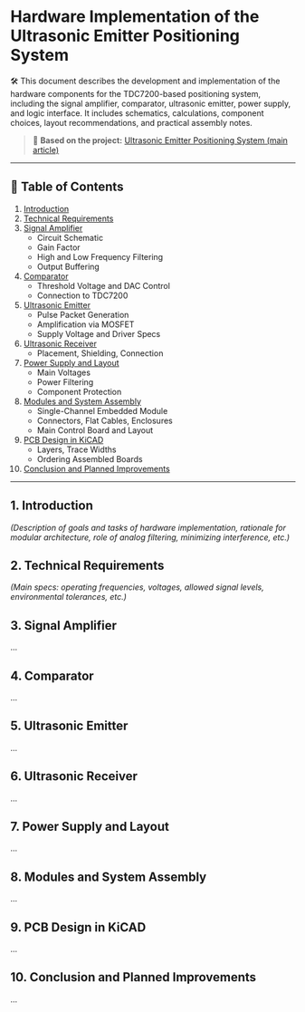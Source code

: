 # Hardware Implementation of the Ultrasonic Emitter Positioning System

🛠️ This document describes the development and implementation of the hardware components for the TDC7200-based positioning system, including the signal amplifier, comparator, ultrasonic emitter, power supply, and logic interface. It includes schematics, calculations, component choices, layout recommendations, and practical assembly notes.

> 📎 **Based on the project:** [Ultrasonic Emitter Positioning System (main article)](https://github.com/du-dim/Ultrasonic-Emitter-Positioning-System/blob/main/article_en.md)

---

## 📑 Table of Contents

1. [Introduction](#1-introduction)
2. [Technical Requirements](#2-technical-requirements)
3. [Signal Amplifier](#3-signal-amplifier)
   - Circuit Schematic
   - Gain Factor
   - High and Low Frequency Filtering
   - Output Buffering
4. [Comparator](#4-comparator)
   - Threshold Voltage and DAC Control
   - Connection to TDC7200
5. [Ultrasonic Emitter](#5-ultrasonic-emitter)
   - Pulse Packet Generation
   - Amplification via MOSFET
   - Supply Voltage and Driver Specs
6. [Ultrasonic Receiver](#6-ultrasonic-receiver)
   - Placement, Shielding, Connection
7. [Power Supply and Layout](#7-power-supply-and-layout)
   - Main Voltages
   - Power Filtering
   - Component Protection
8. [Modules and System Assembly](#8-modules-and-system-assembly)
   - Single-Channel Embedded Module
   - Connectors, Flat Cables, Enclosures
   - Main Control Board and Layout
9. [PCB Design in KiCAD](#9-pcb-design-in-kicad)
   - Layers, Trace Widths
   - Ordering Assembled Boards
10. [Conclusion and Planned Improvements](#10-conclusion-and-planned-improvements)

---

## 1. Introduction

*(Description of goals and tasks of hardware implementation, rationale for modular architecture, role of analog filtering, minimizing interference, etc.)*

## 2. Technical Requirements

*(Main specs: operating frequencies, voltages, allowed signal levels, environmental tolerances, etc.)*

## 3. Signal Amplifier

...

## 4. Comparator

...

## 5. Ultrasonic Emitter

...

## 6. Ultrasonic Receiver

...

## 7. Power Supply and Layout

...

## 8. Modules and System Assembly

...

## 9. PCB Design in KiCAD

...

## 10. Conclusion and Planned Improvements

...
